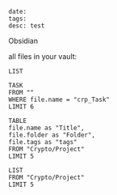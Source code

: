 ```
date:
tags:
desc: test

```

Obsidian

all files in your vault:

```dataview
LIST
```

```dataview
TASK
FROM ""
WHERE file.name = "crp_Task"
LIMIT 6
```

```dataview
TABLE
file.name as "Title",
file.folder as "Folder",
file.tags as "tags"
FROM "Crypto/Project"
LIMIT 5
```

```dataview
LIST
FROM "Crypto/Project"
LIMIT 5
```
